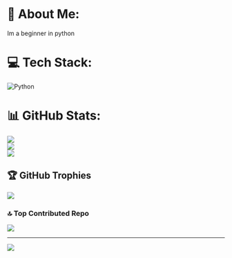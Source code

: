 # 💫 About Me:
Im a beginner in python 


# 💻 Tech Stack:
![Python](https://img.shields.io/badge/python-3670A0?style=for-the-badge&logo=python&logoColor=ffdd54)
# 📊 GitHub Stats:
![](https://github-readme-stats.vercel.app/api?username=KOUSALYAKA&theme=nightowl&hide_border=false&include_all_commits=true&count_private=true)<br/>
![](https://nirzak-streak-stats.vercel.app/?user=KOUSALYAKA&theme=nightowl&hide_border=false)<br/>
![](https://github-readme-stats.vercel.app/api/top-langs/?username=KOUSALYAKA&theme=nightowl&hide_border=false&include_all_commits=true&count_private=true&layout=compact)

## 🏆 GitHub Trophies
![](https://github-profile-trophy.vercel.app/?username=KOUSALYAKA&theme=radical&no-frame=false&no-bg=true&margin-w=4)

### 🔝 Top Contributed Repo
![](https://github-contributor-stats.vercel.app/api?username=KOUSALYAKA&limit=5&theme=dark&combine_all_yearly_contributions=true)

---
[![](https://visitcount.itsvg.in/api?id=KOUSALYAKA&icon=0&color=0)](https://visitcount.itsvg.in)

<!-- Proudly created with GPRM ( https://gprm.itsvg.in ) --> 


